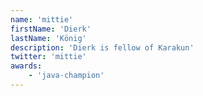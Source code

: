 ```yaml
---
name: 'mittie'
firstName: 'Dierk'
lastName: 'König'
description: 'Dierk is fellow of Karakun'
twitter: 'mittie'
awards:
    - 'java-champion'
---
```


